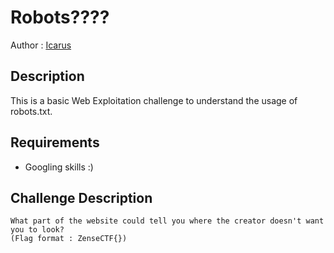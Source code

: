 # Robots????

Author : [Icarus](https://github.com/Icarus131)

## Description

This is a basic Web Exploitation challenge to understand the usage of robots.txt.

## Requirements

- Googling skills \:)

## Challenge Description

```
What part of the website could tell you where the creator doesn't want you to look?
(Flag format : ZenseCTF{})

```
